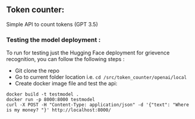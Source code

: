 ## Token counter:
Simple API to count tokens (GPT 3.5)


### Testing the model deployment :  
To run for testing just the Hugging Face deployment for grievence recognition, you can follow the following steps : 

- Git clone the repo
- Go to current folder location i.e. ``` cd /src/token_counter/openai/local ```
- Create docker image file and test the api:  
```
docker build -t testmodel .
docker run -p 8000:8000 testmodel
curl -X POST -H "Content-Type: application/json" -d '{"text": "Where is my money? "}' http://localhost:8000/
```
